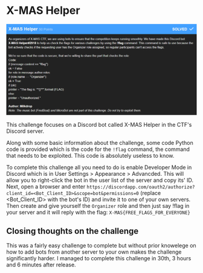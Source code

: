 # X-MAS Helper

![chall]

This challenge focuses on a Discord bot called X-MAS Helper in the CTF's Discord server. 

Along with some basic information about the challenge, some code Python code is provided which is the code for the `!flag` command, the command that needs to be exploited. This code is absolutely useless to know.

To complete this challenge all you need to do is enable Developer Mode in Discord which is in User Settings > Appearance > Advancded. This will allow you to right-click the bot in the user list of the server and copy its' ID. Next, open a browser and enter `https://discordapp.com/oauth2/authorize?client_id=<Bot_Client_ID>&scope=bot&permissions=0` (replace <Bot_Client_ID> with the bot's ID) and invite it to one of your own servers. Then create and give yourself the `Organizer` role and then just say !flag in your server and it will reply with the flag: `X-MAS{FREE_FLAGS_FOR_EVERYONE}`

## Closing thoughts on the challenge

This was a fairly easy challenge to complete but without prior knowelege on how to add bots from another server to your own makes the challenge significantly harder. I managed to complete this challenge in 30th, 3 hours and 6 minutes after release.



[chall]: challenge.png "Challenge screenshot"
